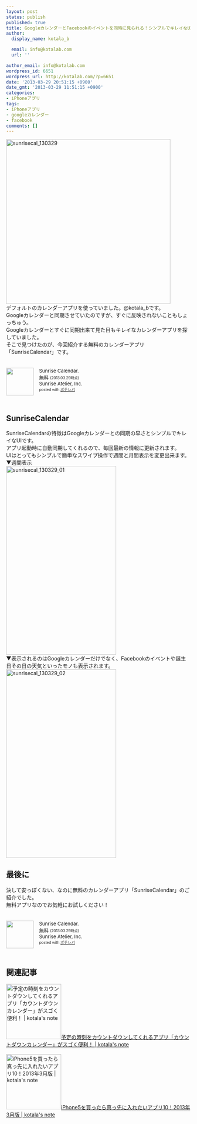 ```yaml
---
layout: post
status: publish
published: true
title: GoogleカレンダーとFacebookのイベントを同時に見られる！シンプルでキレイなUIなのに無料のカレンダーアプリ！
author:
  display_name: kotala_b

  email: info@kotalab.com
  url: ''

author_email: info@kotalab.com
wordpress_id: 6651
wordpress_url: http://kotalab.com/?p=6651
date: '2013-03-29 20:51:15 +0900'
date_gmt: '2013-03-29 11:51:15 +0900'
categories:
- iPhoneアプリ
tags:
- iPhoneアプリ
- googleカレンダー
- facebook
comments: []
---
```

<p><img src="http://kotalab.com/wp-content/uploads/sunrisecal_130329-448x448.jpg" alt="sunrisecal_130329" width="448" height="448" class="alignnone size-large wp-image-6656" /><br />
デフォルトのカレンダーアプリを使っていました。@kotala_bです。<br />
Googleカレンダーと同期させていたのですが、すぐに反映されないこともしょっちゅう。<br />
Googleカレンダーとすぐに同期出来て見た目もキレイなカレンダーアプリを探していました。<br />
そこで見つけたのが、今回紹介する無料のカレンダーアプリ「SunriseCalendar」です。</p>
<div class="pochireba" style="text-align:left;font-size:small;padding:20px 0;/zoom: 1;overflow: hidden;"><span class="removed_link" title="http://click.linksynergy.com/fs-bin/click?id=d2yYUp776R4&amp;subid=&amp;offerid=94348.1&amp;type=3&amp;tmpid=3910&amp;RD_PARM1=https%253A%252F%252Fitunes.apple.com%252Fjp%252Fapp%252Fsunrise-calendar.%252Fid599114150%253Fmt%253D8%2526uo%253D4"><img src="http://a161.phobos.apple.com/us/r1000/074/Purple/v4/d1/ab/4c/d1ab4cba-12f1-b886-ebbf-25ba7d3d255f/mzl.srmvuoox.jpg" width="75" height="75" style="float:left;margin:0 15px 0 0;" class="pochi_img" ></span>
<div class="pochi_info" style="text-align:left;/zoom: 1;overflow: hidden;">
<div class="pochi_name"><span class="removed_link" title="http://click.linksynergy.com/fs-bin/click?id=d2yYUp776R4&amp;subid=&amp;offerid=94348.1&amp;type=3&amp;tmpid=3910&amp;RD_PARM1=https%253A%252F%252Fitunes.apple.com%252Fjp%252Fapp%252Fsunrise-calendar.%252Fid599114150%253Fmt%253D8%2526uo%253D4">Sunrise Calendar.</span></div>
<div class="pochi_price" style="display:inline;">無料</div>
<div class="pochi_time" style="font-size:x-small;display:inline;">(2013.03.29時点)</div>
<div class="pochi_seller"><span class="removed_link" title="http://click.linksynergy.com/fs-bin/click?id=d2yYUp776R4&amp;subid=&amp;offerid=94348.1&amp;type=3&amp;tmpid=3910&amp;RD_PARM1=https%253A%252F%252Fitunes.apple.com%252Fjp%252Fartist%252Fsunrise-atelier-inc.%252Fid599114153%253Fuo%253D4">Sunrise Atelier, Inc.</span></div>
<div class="pochi_post" style="font-size:x-small;">posted with <a href="http://pochireba.com">ポチレバ</a></div>
</div>
<div class="pochireba-footer" style="clear: left"></div>
</div>
<p><!--more--></p>
<h2>SunriseCalendar</h2>
<p>SunriseCalendarの特徴はGoogleカレンダーとの同期の早さとシンプルでキレイなUIです。<br />
アプリ起動時に自動同期してくれるので、毎回最新の情報に更新されます。<br />
UIはとってもシンプルで簡単なスワイプ操作で週間と月間表示を変更出来ます。<br />
▼週間表示<br />
<img src="http://kotalab.com/wp-content/uploads/sunrisecal_130329_01-300x513.jpg" alt="sunrisecal_130329_01" width="300" height="513" class="alignnone size-medium wp-image-6654" /><br />
▼表示されるのはGoogleカレンダーだけでなく、Facebookのイベントや誕生日その日の天気といったモノも表示されます。<br />
<img src="http://kotalab.com/wp-content/uploads/sunrisecal_130329_02-300x513.jpg" alt="sunrisecal_130329_02" width="300" height="513" class="alignnone size-medium wp-image-6655" /></p>
<h2>最後に</h2>
<p>決して安っぽくない、なのに無料のカレンダーアプリ「SunriseCalendar」のご紹介でした。<br />
無料アプリなのでお気軽にお試しください！</p>
<div class="pochireba" style="text-align:left;font-size:small;padding:20px 0;/zoom: 1;overflow: hidden;"><span class="removed_link" title="http://click.linksynergy.com/fs-bin/click?id=d2yYUp776R4&amp;subid=&amp;offerid=94348.1&amp;type=3&amp;tmpid=3910&amp;RD_PARM1=https%253A%252F%252Fitunes.apple.com%252Fjp%252Fapp%252Fsunrise-calendar.%252Fid599114150%253Fmt%253D8%2526uo%253D4"><img src="http://a161.phobos.apple.com/us/r1000/074/Purple/v4/d1/ab/4c/d1ab4cba-12f1-b886-ebbf-25ba7d3d255f/mzl.srmvuoox.jpg" width="75" height="75" style="float:left;margin:0 15px 0 0;" class="pochi_img" ></span>
<div class="pochi_info" style="text-align:left;/zoom: 1;overflow: hidden;">
<div class="pochi_name"><span class="removed_link" title="http://click.linksynergy.com/fs-bin/click?id=d2yYUp776R4&amp;subid=&amp;offerid=94348.1&amp;type=3&amp;tmpid=3910&amp;RD_PARM1=https%253A%252F%252Fitunes.apple.com%252Fjp%252Fapp%252Fsunrise-calendar.%252Fid599114150%253Fmt%253D8%2526uo%253D4">Sunrise Calendar.</span></div>
<div class="pochi_price" style="display:inline;">無料</div>
<div class="pochi_time" style="font-size:x-small;display:inline;">(2013.03.29時点)</div>
<div class="pochi_seller"><span class="removed_link" title="http://click.linksynergy.com/fs-bin/click?id=d2yYUp776R4&amp;subid=&amp;offerid=94348.1&amp;type=3&amp;tmpid=3910&amp;RD_PARM1=https%253A%252F%252Fitunes.apple.com%252Fjp%252Fartist%252Fsunrise-atelier-inc.%252Fid599114153%253Fuo%253D4">Sunrise Atelier, Inc.</span></div>
<div class="pochi_post" style="font-size:x-small;">posted with <a href="http://pochireba.com">ポチレバ</a></div>
</div>
<div class="pochireba-footer" style="clear: left"></div>
</div>
<h2 class="rele">関連記事</h2>
<p><a href="http://kotalab.com/count-down-cal" target="_blank"><img  class="alignleft" src="http://kotalab.com/wp-content/uploads/countdowncal_121125-448x448.png" alt="予定の時刻をカウントダウンしてくれるアプリ「カウントダウンカレンダー」がスゴく便利！ | kotala's note" width="150" /></a><a href="http://kotalab.com/count-down-cal" target="_blank">予定の時刻をカウントダウンしてくれるアプリ「カウントダウンカレンダー」がスゴく便利！ | kotala's note</a><br style="clear:both;" /><br />
<a href="http://kotalab.com/iphone5-first10app" target="_blank"><img  class="alignleft" src="http://kotalab.com/wp-content/uploads/iPhone5app_130318-448x250.jpg" alt="iPhone5を買ったら真っ先に入れたいアプリ10！2013年3月版 | kotala's note" width="150" /></a><a href="http://kotalab.com/iphone5-first10app" target="_blank">iPhone5を買ったら真っ先に入れたいアプリ10！2013年3月版 | kotala's note</a><br style="clear:both;" /></p>
